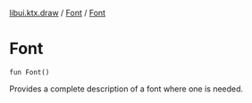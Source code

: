 [libui.ktx.draw](../README.md) / [Font](README.md) / [Font](-font.md)

# Font

`fun Font()`

Provides a complete description of a font where one is needed.
